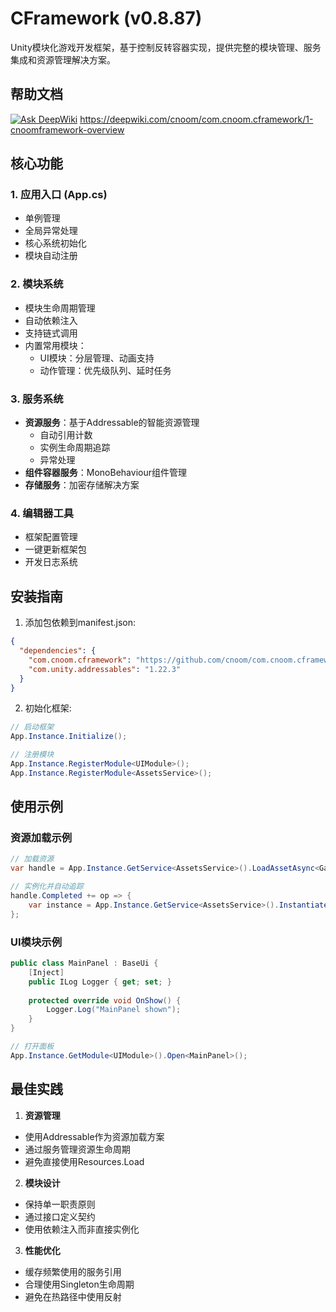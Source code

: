 # CFramework (v0.8.87)

Unity模块化游戏开发框架，基于控制反转容器实现，提供完整的模块管理、服务集成和资源管理解决方案。

## 帮助文档
[![Ask DeepWiki](https://deepwiki.com/badge.svg)](https://deepwiki.com/cnoom/com.cnoom.cframework)
https://deepwiki.com/cnoom/com.cnoom.cframework/1-cnoomframework-overview
## 核心功能

### 1. 应用入口 (App.cs)
- 单例管理
- 全局异常处理
- 核心系统初始化
- 模块自动注册

### 2. 模块系统
- 模块生命周期管理
- 自动依赖注入
- 支持链式调用
- 内置常用模块：
    - UI模块：分层管理、动画支持
    - 动作管理：优先级队列、延时任务

### 3. 服务系统
- **资源服务**：基于Addressable的智能资源管理
    - 自动引用计数
    - 实例生命周期追踪
    - 异常处理
- **组件容器服务**：MonoBehaviour组件管理
- **存储服务**：加密存储解决方案

### 4. 编辑器工具
- 框架配置管理
- 一键更新框架包
- 开发日志系统

## 安装指南

1. 添加包依赖到manifest.json:
```json
{
  "dependencies": {
    "com.cnoom.cframework": "https://github.com/cnoom/com.cnoom.cframework.git#0.5.1",
    "com.unity.addressables": "1.22.3"
  }
}
```

2. 初始化框架:
```csharp
// 启动框架
App.Instance.Initialize();

// 注册模块
App.Instance.RegisterModule<UIModule>();
App.Instance.RegisterModule<AssetsService>();
```

## 使用示例

### 资源加载示例
```csharp
// 加载资源
var handle = App.Instance.GetService<AssetsService>().LoadAssetAsync<GameObject>("Prefabs/Character");

// 实例化并自动追踪
handle.Completed += op => {
    var instance = App.Instance.GetService<AssetsService>().Instantiate(op.Result);
};
```

### UI模块示例
```csharp
public class MainPanel : BaseUi {
    [Inject]
    public ILog Logger { get; set; }
    
    protected override void OnShow() {
        Logger.Log("MainPanel shown");
    }
}

// 打开面板
App.Instance.GetModule<UIModule>().Open<MainPanel>();
```

## 最佳实践

1. **资源管理**
- 使用Addressable作为资源加载方案
- 通过服务管理资源生命周期
- 避免直接使用Resources.Load

2. **模块设计**
- 保持单一职责原则
- 通过接口定义契约
- 使用依赖注入而非直接实例化

3. **性能优化**
- 缓存频繁使用的服务引用
- 合理使用Singleton生命周期
- 避免在热路径中使用反射
